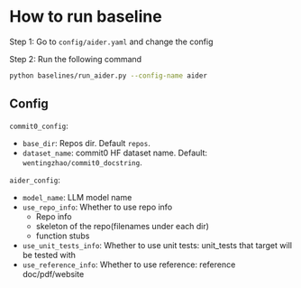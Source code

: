 # How to run baseline

Step 1: Go to `config/aider.yaml` and change the config

Step 2: Run the following command

```bash
python baselines/run_aider.py --config-name aider
```

## Config

`commit0_config`:

- `base_dir`: Repos dir. Default `repos`.
- `dataset_name`: commit0 HF dataset name. Default: `wentingzhao/commit0_docstring`.

`aider_config`:

- `model_name`: LLM model name
- `use_repo_info`: Whether to use repo info
  - Repo info
  - skeleton of the repo(filenames under each dir)
  - function stubs
- `use_unit_tests_info`: Whether to use unit tests: unit_tests that target will be tested with
- `use_reference_info`: Whether to use reference: reference doc/pdf/website
